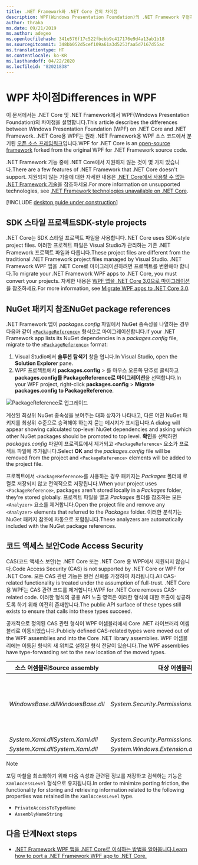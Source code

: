 ```yaml
---
title: .NET Framework와 .NET Core 간의 차이점
description: WPF(Windows Presentation Foundation)의 .NET Framework 구현과 .NET Core WPF 간의 차이점을 설명합니다. 앱을 마이그레이션할 때 이러한 비호환성을 고려해야 합니다.
author: thraka
ms.date: 09/21/2019
ms.author: adegeo
ms.openlocfilehash: 341e576f17c522fbcbb9c417176e9d4a13ab1b18
ms.sourcegitcommit: 348bb052d5cef109a61a3d5253faa5d7167d55ac
ms.translationtype: HT
ms.contentlocale: ko-KR
ms.lasthandoff: 04/22/2020
ms.locfileid: "82021838"
---
```

# <a name="differences-in-wpf"></a><span data-ttu-id="735fa-104">WPF 차이점</span><span class="sxs-lookup"><span data-stu-id="735fa-104">Differences in WPF</span></span>

<span data-ttu-id="735fa-105">이 문서에서는 .NET Core 및 .NET Framework에서 WPF(Windows Presentation Foundation)의 차이점을 설명합니다.</span><span class="sxs-lookup"><span data-stu-id="735fa-105">This article describes the differences between Windows Presentation Foundation (WPF) on .NET Core and .NET Framework.</span></span> <span data-ttu-id="735fa-106">.NET Core용 WPF는 원래 .NET Framework용 WPF 소스 코드에서 분기된 [오픈 소스 프레임워크](https://github.com/dotnet/wpf)입니다.</span><span class="sxs-lookup"><span data-stu-id="735fa-106">WPF for .NET Core is an [open-source framework](https://github.com/dotnet/wpf) forked from the original WPF for .NET Framework source code.</span></span>

<span data-ttu-id="735fa-107">.NET Framework 기능 중에 .NET Core에서 지원하지 않는 것이 몇 가지 있습니다.</span><span class="sxs-lookup"><span data-stu-id="735fa-107">There are a few features of .NET Framework that .NET Core doesn't support.</span></span> <span data-ttu-id="735fa-108">지원되지 않는 기술에 대한 자세한 내용은 [.NET Core에서 사용할 수 없는 .NET Framework 기술](../../core/porting/net-framework-tech-unavailable.md)을 참조하세요.</span><span class="sxs-lookup"><span data-stu-id="735fa-108">For more information on unsupported technologies, see [.NET Framework technologies unavailable on .NET Core](../../core/porting/net-framework-tech-unavailable.md).</span></span>

[!INCLUDE [desktop guide under construction](../../../includes/desktop-guide-preview-note.md)]

## <a name="sdk-style-projects"></a><span data-ttu-id="735fa-109">SDK 스타일 프로젝트</span><span class="sxs-lookup"><span data-stu-id="735fa-109">SDK-style projects</span></span>

<span data-ttu-id="735fa-110">.NET Core는 SDK 스타일 프로젝트 파일을 사용합니다.</span><span class="sxs-lookup"><span data-stu-id="735fa-110">.NET Core uses SDK-style project files.</span></span> <span data-ttu-id="735fa-111">이러한 프로젝트 파일은 Visual Studio가 관리하는 기존 .NET Framework 프로젝트 파일과 다릅니다.</span><span class="sxs-lookup"><span data-stu-id="735fa-111">These project files are different from the traditional .NET Framework project files managed by Visual Studio.</span></span> <span data-ttu-id="735fa-112">.NET Framework WPF 앱을 .NET Core로 마이그레이션하려면 프로젝트를 변환해야 합니다.</span><span class="sxs-lookup"><span data-stu-id="735fa-112">To migrate your .NET Framework WPF apps to .NET Core, you must convert your projects.</span></span> <span data-ttu-id="735fa-113">자세한 내용은 [WPF 앱을 .NET Core 3.0으로 마이그레이션](convert-project-from-net-framework.md)을 참조하세요.</span><span class="sxs-lookup"><span data-stu-id="735fa-113">For more information, see [Migrate WPF apps to .NET Core 3.0](convert-project-from-net-framework.md).</span></span>

## <a name="nuget-package-references"></a><span data-ttu-id="735fa-114">NuGet 패키지 참조</span><span class="sxs-lookup"><span data-stu-id="735fa-114">NuGet package references</span></span>

<span data-ttu-id="735fa-115">.NET Framework 앱이 *packages.config* 파일에서 NuGet 종속성을 나열하는 경우 다음과 같이 [`<PackageReference>`](/nuget/consume-packages/package-references-in-project-files) 형식으로 마이그레이션합니다.</span><span class="sxs-lookup"><span data-stu-id="735fa-115">If your .NET Framework app lists its NuGet dependencies in a *packages.config* file, migrate to the [`<PackageReference>`](/nuget/consume-packages/package-references-in-project-files) format:</span></span>

1. <span data-ttu-id="735fa-116">Visual Studio에서 **솔루션 탐색기** 창을 엽니다.</span><span class="sxs-lookup"><span data-stu-id="735fa-116">In Visual Studio, open the **Solution Explorer** pane.</span></span>
1. <span data-ttu-id="735fa-117">WPF 프로젝트에서 **packages.config** > 를 마우스 오른쪽 단추로 클릭하고 **packages.config를 PackageReference로 마이그레이션**을 선택합니다.</span><span class="sxs-lookup"><span data-stu-id="735fa-117">In your WPF project, right-click **packages.config** > **Migrate packages.config to PackageReference**.</span></span>

![PackageReference로 업그레이드](media/differences-from-net-framework/package-reference-migration.png)

<span data-ttu-id="735fa-119">계산된 최상위 NuGet 종속성을 보여주는 대화 상자가 나타나고, 다른 어떤 NuGet 패키지를 최상위 수준으로 승격해야 하는지 묻는 메시지가 표시됩니다.</span><span class="sxs-lookup"><span data-stu-id="735fa-119">A dialog will appear showing calculated top-level NuGet dependencies and asking which other NuGet packages should be promoted to top level.</span></span> <span data-ttu-id="735fa-120">**확인**을 선택하면 *packages.config* 파일이 프로젝트에서 제거되고 `<PackageReference>` 요소가 프로젝트 파일에 추가됩니다.</span><span class="sxs-lookup"><span data-stu-id="735fa-120">Select **OK** and the *packages.config* file will be removed from the project and `<PackageReference>` elements will be added to the project file.</span></span>

<span data-ttu-id="735fa-121">프로젝트에서 `<PackageReference>`를 사용하는 경우 패키지는 *Packages* 폴더에 로컬로 저장되지 않고 전역적으로 저장됩니다.</span><span class="sxs-lookup"><span data-stu-id="735fa-121">When your project uses `<PackageReference>`, packages aren't stored locally in a *Packages* folder, they're stored globally.</span></span> <span data-ttu-id="735fa-122">프로젝트 파일을 열고 *Packages* 폴더를 참조하는 모든 `<Analyzer>` 요소를 제거합니다.</span><span class="sxs-lookup"><span data-stu-id="735fa-122">Open the project file and remove any `<Analyzer>` elements that referred to the *Packages* folder.</span></span> <span data-ttu-id="735fa-123">이러한 분석기는 NuGet 패키지 참조에 자동으로 포함됩니다.</span><span class="sxs-lookup"><span data-stu-id="735fa-123">These analyzers are automatically included with the NuGet package references.</span></span>

## <a name="code-access-security"></a><span data-ttu-id="735fa-124">코드 액세스 보안</span><span class="sxs-lookup"><span data-stu-id="735fa-124">Code Access Security</span></span>

<span data-ttu-id="735fa-125">CAS(코드 액세스 보안)는 .NET Core 또는 .NET Core 용 WPF에서 지원되지 않습니다.</span><span class="sxs-lookup"><span data-stu-id="735fa-125">Code Access Security (CAS) is not supported by .NET Core or WPF for .NET Core.</span></span> <span data-ttu-id="735fa-126">모든 CAS 관련 기능은 완전 신뢰를 가정하여 처리됩니다.</span><span class="sxs-lookup"><span data-stu-id="735fa-126">All CAS-related functionality is treated under the assumption of full-trust.</span></span> <span data-ttu-id="735fa-127">.NET Core 용 WPF는 CAS 관련 코드를 제거합니다.</span><span class="sxs-lookup"><span data-stu-id="735fa-127">WPF for .NET Core removes CAS-related code.</span></span> <span data-ttu-id="735fa-128">이러한 형식의 공용 API 노출 영역은 이러한 형식에 대한 호출이 성공하도록 하기 위해 여전히 존재합니다.</span><span class="sxs-lookup"><span data-stu-id="735fa-128">The public API surface of these types still exists to ensure that calls into these types succeed.</span></span>

<span data-ttu-id="735fa-129">공개적으로 정의된 CAS 관련 형식이 WPF 어셈블리에서 Core .NET 라이브러리 어셈블리로 이동되었습니다.</span><span class="sxs-lookup"><span data-stu-id="735fa-129">Publicly defined CAS-related types were moved out of the WPF assemblies and into the Core .NET library assemblies.</span></span> <span data-ttu-id="735fa-130">WPF 어셈블리에는 이동된 형식의 새 위치로 설정된 형식 전달이 있습니다.</span><span class="sxs-lookup"><span data-stu-id="735fa-130">The WPF assemblies have type-forwarding set to the new location of the moved types.</span></span>

| <span data-ttu-id="735fa-131">소스 어셈블리</span><span class="sxs-lookup"><span data-stu-id="735fa-131">Source assembly</span></span> | <span data-ttu-id="735fa-132">대상 어셈블리</span><span class="sxs-lookup"><span data-stu-id="735fa-132">Target assembly</span></span> | <span data-ttu-id="735fa-133">형식</span><span class="sxs-lookup"><span data-stu-id="735fa-133">Type</span></span>                |
| --------------- | --------------- | ------------------- |
| <span data-ttu-id="735fa-134">*WindowsBase.dll*</span><span class="sxs-lookup"><span data-stu-id="735fa-134">*WindowsBase.dll*</span></span> | <span data-ttu-id="735fa-135">*System.Security.Permissions.dll*</span><span class="sxs-lookup"><span data-stu-id="735fa-135">*System.Security.Permissions.dll*</span></span> | <xref:System.Security.Permissions.MediaPermission> <br /> <xref:System.Security.Permissions.MediaPermissionAttribute> <br /> <xref:System.Security.Permissions.MediaPermissionAudio> <br /> <xref:System.Security.Permissions.MediaPermissionImage> <br /> <xref:System.Security.Permissions.MediaPermissionVideo> <br /> <xref:System.Security.Permissions.WebBrowserPermission> <br /> <xref:System.Security.Permissions.WebBrowserPermissionAttribute> <br /> <xref:System.Security.Permissions.WebBrowserPermissionLevel> |
| <span data-ttu-id="735fa-136">*System.Xaml.dll*</span><span class="sxs-lookup"><span data-stu-id="735fa-136">*System.Xaml.dll*</span></span> | <span data-ttu-id="735fa-137">*System.Security.Permissions.dll*</span><span class="sxs-lookup"><span data-stu-id="735fa-137">*System.Security.Permissions.dll*</span></span> | <xref:System.Xaml.Permissions.XamlLoadPermission> |
| <span data-ttu-id="735fa-138">*System.Xaml.dll*</span><span class="sxs-lookup"><span data-stu-id="735fa-138">*System.Xaml.dll*</span></span> | <span data-ttu-id="735fa-139">*System.Windows.Extension.dll*</span><span class="sxs-lookup"><span data-stu-id="735fa-139">*System.Windows.Extension.dll*</span></span>    | <xref:System.Xaml.Permissions.XamlAccessLevel><br/> |

> [!NOTE]
> <span data-ttu-id="735fa-140">포팅 마찰을 최소화하기 위해 다음 속성과 관련된 정보를 저장하고 검색하는 기능은 `XamlAccessLevel` 형식으로 유지됩니다.</span><span class="sxs-lookup"><span data-stu-id="735fa-140">In order to minimize porting friction, the functionality for storing and retrieving information related to the following properties was retained in the `XamlAccessLevel` type.</span></span>
>
> - `PrivateAccessToTypeName`
> - `AssemblyNameString`

## <a name="next-steps"></a><span data-ttu-id="735fa-141">다음 단계</span><span class="sxs-lookup"><span data-stu-id="735fa-141">Next steps</span></span>

- [<span data-ttu-id="735fa-142">.NET Framework WPF 앱을 .NET Core로 이식하는 방법을 알아봅니다.</span><span class="sxs-lookup"><span data-stu-id="735fa-142">Learn how to port a .NET Framework WPF app to .NET Core.</span></span>](convert-project-from-net-framework.md)
